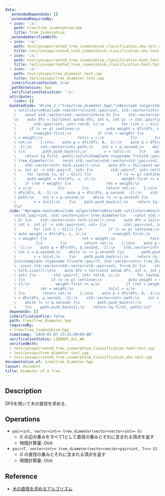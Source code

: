 ```yaml
---
data:
  _extendedDependsOn: []
  _extendedRequiredBy:
  - icon: ':x:'
    path: tree/tree_isomorphism.hpp
    title: Tree Isomorphism
  _extendedVerifiedWith:
  - icon: ':x:'
    path: test/yosupo/rooted_tree_isomorphism_classification.ahu.test.cpp
    title: test/yosupo/rooted_tree_isomorphism_classification.ahu.test.cpp
  - icon: ':x:'
    path: test/yosupo/rooted_tree_isomorphism_classification.hash.test.cpp
    title: test/yosupo/rooted_tree_isomorphism_classification.hash.test.cpp
  - icon: ':x:'
    path: test/yosupo/tree_diameter.test.cpp
    title: test/yosupo/tree_diameter.test.cpp
  _isVerificationFailed: true
  _pathExtension: hpp
  _verificationStatusIcon: ':x:'
  attributes:
    links: []
  bundledCode: "#line 2 \"tree/tree_diameter.hpp\"\n#include <algorithm>\n#include\
    \ <utility>\n#include <vector>\n\nstd::pair<int, std::vector<int>> tree_diameter(\n\
    \    const std::vector<std::vector<int>>& G) {\n    std::vector<int> to(G.size());\n\
    \n    auto dfs = [&](const auto& dfs, int v, int p) -> std::pair<int, int> {\n\
    \        std::pair<int, int> ret(0, v);\n        for (int c : G[v]) {\n      \
    \      if (c == p) continue;\n            auto weight = dfs(dfs, c, v);\n    \
    \        ++weight.first;\n            if (ret < weight) {\n                ret\
    \ = weight;\n                to[v] = c;\n            }\n        }\n        return\
    \ ret;\n    };\n\n    auto p = dfs(dfs, 0, -1);\n    auto q = dfs(dfs, p.second,\
    \ -1);\n    std::vector<int> path;\n    int v = p.second;\n    while (v != q.second)\
    \ {\n        path.push_back(v);\n        v = to[v];\n    }\n    path.push_back(v);\n\
    \    return {q.first, path};\n}\n\ntemplate <typename T>\nstd::pair<T, std::vector<int>>\
    \ tree_diameter(\n    const std::vector<std::vector<std::pair<int, T>>>& G) {\n\
    \    std::vector<int> to(G.size());\n\n    auto dfs = [&](const auto& dfs, int\
    \ v, int p) -> std::pair<T, int> {\n        std::pair<T, int> ret(0, v);\n   \
    \     for (auto& [u, w] : G[v]) {\n            if (u == p) continue;\n       \
    \     auto weight = dfs(dfs, u, v);\n            weight.first += w;\n        \
    \    if (ret < weight) {\n                ret = weight;\n                to[v]\
    \ = u;\n            }\n        }\n        return ret;\n    };\n\n    auto p =\
    \ dfs(dfs, 0, -1);\n    auto q = dfs(dfs, p.second, -1);\n    std::vector<int>\
    \ path;\n    int v = p.second;\n    while (v != q.second) {\n        path.push_back(v);\n\
    \        v = to[v];\n    }\n    path.push_back(v);\n    return {q.first, path};\n\
    }\n"
  code: "#pragma once\n#include <algorithm>\n#include <utility>\n#include <vector>\n\
    \nstd::pair<int, std::vector<int>> tree_diameter(\n    const std::vector<std::vector<int>>&\
    \ G) {\n    std::vector<int> to(G.size());\n\n    auto dfs = [&](const auto& dfs,\
    \ int v, int p) -> std::pair<int, int> {\n        std::pair<int, int> ret(0, v);\n\
    \        for (int c : G[v]) {\n            if (c == p) continue;\n           \
    \ auto weight = dfs(dfs, c, v);\n            ++weight.first;\n            if (ret\
    \ < weight) {\n                ret = weight;\n                to[v] = c;\n   \
    \         }\n        }\n        return ret;\n    };\n\n    auto p = dfs(dfs, 0,\
    \ -1);\n    auto q = dfs(dfs, p.second, -1);\n    std::vector<int> path;\n   \
    \ int v = p.second;\n    while (v != q.second) {\n        path.push_back(v);\n\
    \        v = to[v];\n    }\n    path.push_back(v);\n    return {q.first, path};\n\
    }\n\ntemplate <typename T>\nstd::pair<T, std::vector<int>> tree_diameter(\n  \
    \  const std::vector<std::vector<std::pair<int, T>>>& G) {\n    std::vector<int>\
    \ to(G.size());\n\n    auto dfs = [&](const auto& dfs, int v, int p) -> std::pair<T,\
    \ int> {\n        std::pair<T, int> ret(0, v);\n        for (auto& [u, w] : G[v])\
    \ {\n            if (u == p) continue;\n            auto weight = dfs(dfs, u,\
    \ v);\n            weight.first += w;\n            if (ret < weight) {\n     \
    \           ret = weight;\n                to[v] = u;\n            }\n       \
    \ }\n        return ret;\n    };\n\n    auto p = dfs(dfs, 0, -1);\n    auto q\
    \ = dfs(dfs, p.second, -1);\n    std::vector<int> path;\n    int v = p.second;\n\
    \    while (v != q.second) {\n        path.push_back(v);\n        v = to[v];\n\
    \    }\n    path.push_back(v);\n    return {q.first, path};\n}"
  dependsOn: []
  isVerificationFile: false
  path: tree/tree_diameter.hpp
  requiredBy:
  - tree/tree_isomorphism.hpp
  timestamp: '2024-01-07 23:25:49+09:00'
  verificationStatus: LIBRARY_ALL_WA
  verifiedWith:
  - test/yosupo/rooted_tree_isomorphism_classification.hash.test.cpp
  - test/yosupo/tree_diameter.test.cpp
  - test/yosupo/rooted_tree_isomorphism_classification.ahu.test.cpp
documentation_of: tree/tree_diameter.hpp
layout: document
title: Diameter of a Tree
---
```


## Description

DFSを用いて木の直径を求める．

## Operations

- `pair<int, vector<int>> tree_diameter(vector<vector<int>> G)`
    - $G$ の辺の重みをすべて1として直径の重みとそれに含まれる頂点を返す
    - 時間計算量: $O(n)$
- `pair<T, vector<int>> tree_diameter(vector<vector<pair<int, T>>> G)`
    - $G$ の直径の重みとそれに含まれる頂点を返す
    - 時間計算量: $O(n)$

## Reference

- [木の直径を求めるアルゴリズム](https://algo-logic.info/tree-diameter/)